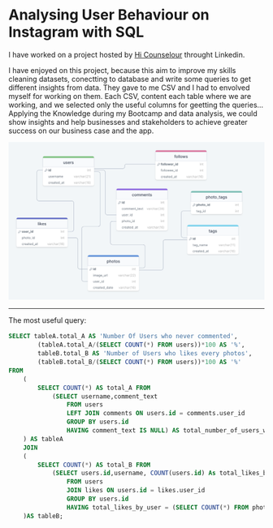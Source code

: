 # Analysing User Behaviour on Instagram with SQL
I have worked on a project hosted by [Hi Counselour](https://hicounselor.com/projects) throught Linkedin.

I have enjoyed on this project, because this aim to improve my skills cleaning datasets, conectting to database and write some queries to get different insights from data. They gave to me CSV and I had to envolved myself for working on them. Each CSV, content each table where we are working, and we selected only the useful columns for geetting the queries...
Applying the Knowledge during my Bootcamp and data analysis, we could show insights and help businesses and stakeholders to achieve greater success on our business case and the app.

![me](static/db.png)

--------------------

The most useful query: 

```sql
SELECT tableA.total_A AS 'Number Of Users who never commented',
		(tableA.total_A/(SELECT COUNT(*) FROM users))*100 AS '%',
		tableB.total_B AS 'Number of Users who likes every photos',
		(tableB.total_B/(SELECT COUNT(*) FROM users))*100 AS '%'
FROM
	(
		SELECT COUNT(*) AS total_A FROM
			(SELECT username,comment_text
				FROM users
				LEFT JOIN comments ON users.id = comments.user_id
				GROUP BY users.id
				HAVING comment_text IS NULL) AS total_number_of_users_without_comments
	) AS tableA
	JOIN
	(
		SELECT COUNT(*) AS total_B FROM
			(SELECT users.id,username, COUNT(users.id) As total_likes_by_user
				FROM users
				JOIN likes ON users.id = likes.user_id
				GROUP BY users.id
				HAVING total_likes_by_user = (SELECT COUNT(*) FROM photos)) AS total_number_users_likes_every_photos
	)AS tableB;
```
